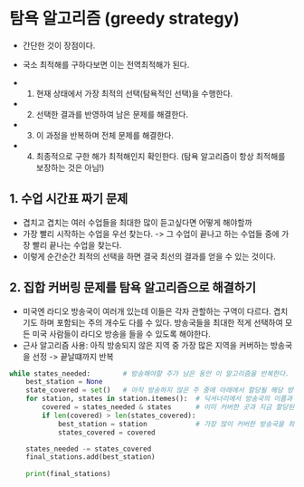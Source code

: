 # 탐욕 알고리즘 (greedy strategy)
- 간단한 것이 장점이다.
- 국소 최적해를 구하다보면 이는 전역최적해가 된다.

- 1) 현재 상태에서 가장 최적의 선택(탐욕적인 선택)을 수행한다.
- 2) 선택한 결과를 반영하여 남은 문제를 해결한다.
- 3) 이 과정을 반복하며 전체 문제를 해결한다.
- 4) 최종적으로 구한 해가 최적해인지 확인한다. (탐욕 알고리즘이 항상 최적해를 보장하는 것은 아님!)

## 1. 수업 시간표 짜기 문제
-  겹치고 겹치는 여러 수업들을 최대한 많이 듣고싶다면 어떻게 해야할까
-  가장 빨리 시작하는 수업을 우선 찾는다. -> 그 수업이 끝나고 하는 수업들 중에 가장 빨리 끝나는 수업을 찾는다.
-  이렇게 순간순간 최적의 선택을 하면 결국 최선의 결과를 얻을 수 있는 것이다. 

## 2. 집합 커버링 문제를 탐욕 알고리즘으로 해결하기
- 미국엔 라디오 방송국이 여러개 있는데 이들은 각자 관할하는 구역이 다르다. 겹치기도 하며 포함되는 주의 개수도 다를 수 있다. 방송국들을 최대한 적게 선택하여 모든 미국 사람들이 라디오 방송을 들을 수 있도록 해야한다.
- 근사 알고리즘 사용: 아직 방송되지 않은 지역 중 가장 많은 지역을 커버하는 방송국을 선정 -> 끝날떄까지 반복
```python
while states_needed:        # 방송해야할 주가 남은 동안 이 알고리즘을 반복한다.
    best_station = None 
    state_covered = set()   # 아직 방송하지 않은 주 중에 아래에서 할당될 해당 방송국이 커버하는 주의 개수
    for station, states in station.itemes():  # 딕셔너리에서 방송국의 이름과 해당 방송국이 커버하는 주의 이름들을 꺼냄.
        covered = states_needed & states      # 이미 커버한 곳과 지금 할당된 방송국이 커버하는 주의 교집합, for이 돌때 마다 새로 할당되는 변수는 그냥 for문 안에 넣어버리기
        if len(covered) > len(states_covered):
            best_station = station            # 가장 많이 커버한 방송국을 최고의 방송국으로 지정정
            states_covered = covered

    states_needed -= states_covered
    final_stations.add(best_station)
    
    print(final_stations)
```
